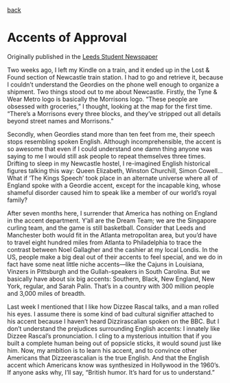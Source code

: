 [back](/writing.html)

# Accents of Approval
Originally published in the [Leeds Student Newspaper](http://www.leedsstudent.org/2012-05-01/ls2/observations/accents-of-approval)

Two weeks ago, I left my Kindle on a train, and it ended up in the Lost & Found section of Newcastle train station. I had to go and retrieve it, because I couldn’t understand the Geordies on the phone well enough to organize a shipment. Two things stood out to me about Newcastle. Firstly, the Tyne & Wear Metro logo is basically the Morrisons logo. “These people are obsessed with groceries,” I thought, looking at the map for the first time. “There’s a Morrisons every three blocks, and they’ve stripped out all details beyond street names and Morrisons.”

Secondly, when Geordies stand more than ten feet from me, their speech stops resembling spoken English. Although incomprehensible, the accent is so awesome that even if I could understand one damn thing anyone was saying to me I would still ask people to repeat themselves three times. Drifting to sleep in my Newcastle hostel, I re-imagined English historical figures talking this way: Queen Elizabeth, Winston Churchill, Simon Cowell… What if ‘The Kings Speech’ took place in an alternate universe where all of England spoke with a Geordie accent, except for the incapable king, whose shameful disorder caused him to speak like a member of our world’s royal family?

After seven months here, I surrender that America has nothing on England in the accent department. Y’all are the Dream Team; we are the Singapore curling team, and the game is still basketball. Consider that Leeds and Manchester both would fit in the Atlanta metropolitan area, but you’d have to travel eight hundred miles from Atlanta to Philadelphia to trace the contrast between Noel Gallagher and the cashier at my local Londis. In the US, people make a big deal out of their accents to feel special, and we do in fact have some neat little niche accents—like the Cajuns in Louisiana, Vinzers in Pittsburgh and the Gullah-speakers in South Carolina. But we basically have about six big accents: Southern, Black, New England, New York, regular, and Sarah Palin. That’s in a country with 300 million people and 3,000 miles of breadth.

Last week I mentioned that I like how Dizzee Rascal talks, and a man rolled his eyes. I assume there is some kind of bad cultural signifier attached to his accent because I haven’t heard Dizzirascalian spoken on the BBC. But I don’t understand the prejudices surrounding English accents: I innately like Dizzee Rascal’s pronunciation. I cling to a mysterious intuition that if you built a complete human being out of popsicle sticks, it would sound just like him. Now, my ambition is to learn his accent, and to convince other Americans that Dizzeerascalian is the true English. And that the English accent which Americans know was synthesized in Hollywood in the 1960’s. If anyone asks why, I’ll say, “British humor. It’s hard for us to understand.”